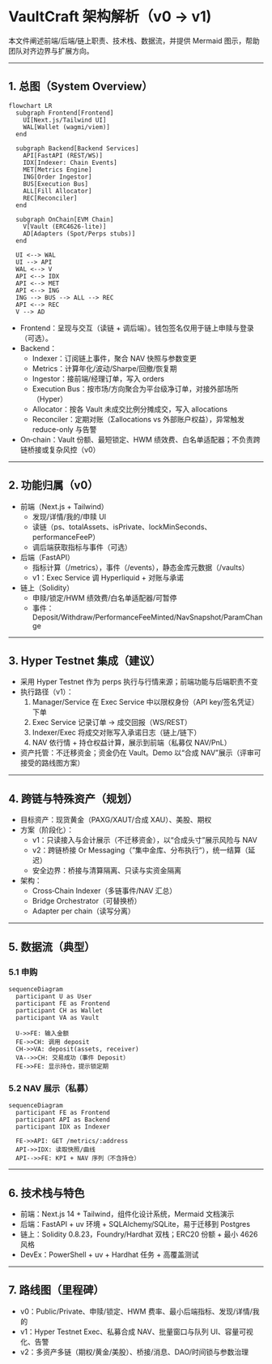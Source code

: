 # VaultCraft 架构解析（v0 → v1)

本文件阐述前端/后端/链上职责、技术栈、数据流，并提供 Mermaid 图示，帮助团队对齐边界与扩展方向。

---

## 1. 总图（System Overview）

```mermaid
flowchart LR
  subgraph Frontend[Frontend]
    UI[Next.js/Tailwind UI]
    WAL[Wallet (wagmi/viem)]
  end

  subgraph Backend[Backend Services]
    API[FastAPI (REST/WS)]
    IDX[Indexer: Chain Events]
    MET[Metrics Engine]
    ING[Order Ingestor]
    BUS[Execution Bus]
    ALL[Fill Allocator]
    REC[Reconciler]
  end

  subgraph OnChain[EVM Chain]
    V[Vault (ERC4626-lite)]
    AD[Adapters (Spot/Perps stubs)]
  end

  UI <--> WAL
  UI --> API
  WAL <--> V
  API <--> IDX
  API <--> MET
  API <--> ING
  ING --> BUS --> ALL --> REC
  API <--> REC
  V --> AD
```

- Frontend：呈现与交互（读链 + 调后端）。钱包签名仅用于链上申赎与登录（可选）。
- Backend：
  - Indexer：订阅链上事件，聚合 NAV 快照与参数变更
  - Metrics：计算年化/波动/Sharpe/回撤/恢复期
  - Ingestor：接前端/经理订单，写入 orders
  - Execution Bus：按市场/方向聚合为平台级净订单，对接外部场所（Hyper）
  - Allocator：按各 Vault 未成交比例分摊成交，写入 allocations
  - Reconciler：定期对账（Σallocations vs 外部账户权益），异常触发 reduce-only 与告警
- On‑chain：Vault 份额、最短锁定、HWM 绩效费、白名单适配器；不负责跨链桥接或复杂风控（v0）

---

## 2. 功能归属（v0）

- 前端（Next.js + Tailwind）
  - 发现/详情/我的/申赎 UI
  - 读链（ps、totalAssets、isPrivate、lockMinSeconds、performanceFeeP）
  - 调后端获取指标与事件（可选）
- 后端（FastAPI）
  - 指标计算（/metrics），事件（/events），静态金库元数据（/vaults）
  - v1：Exec Service 调 Hyperliquid + 对账与承诺
- 链上（Solidity）
  - 申赎/锁定/HWM 绩效费/白名单适配器/可暂停
  - 事件：Deposit/Withdraw/PerformanceFeeMinted/NavSnapshot/ParamChange

---

## 3. Hyper Testnet 集成（建议）

- 采用 Hyper Testnet 作为 perps 执行与行情来源；前端功能与后端职责不变
- 执行路径（v1）：
  1) Manager/Service 在 Exec Service 中以限权身份（API key/签名凭证）下单
  2) Exec Service 记录订单 → 成交回报（WS/REST）
  3) Indexer/Exec 将成交对账写入承诺日志（链上/链下）
  4) NAV 依行情 + 持仓权益计算，展示到前端（私募仅 NAV/PnL）
- 资产托管：不迁移资金；资金仍在 Vault。Demo 以“合成 NAV”展示（评审可接受的路线图方案）

---

## 4. 跨链与特殊资产（规划）

- 目标资产：现货黄金（PAXG/XAUT/合成 XAU）、美股、期权
- 方案（阶段化）：
  - v1：只读接入与会计展示（不迁移资金），以“合成头寸”展示风险与 NAV
  - v2：跨链桥接 Or Messaging（”集中金库、分布执行“），统一结算（延迟）
  - 安全边界：桥接与清算隔离、只读与实资金隔离
- 架构：
  - Cross‑Chain Indexer（多链事件/NAV 汇总）
  - Bridge Orchestrator（可替换桥）
  - Adapter per chain（读写分离）

---

## 5. 数据流（典型）

### 5.1 申购
```mermaid
sequenceDiagram
  participant U as User
  participant FE as Frontend
  participant CH as Wallet
  participant VA as Vault

  U->>FE: 输入金额
  FE->>CH: 调用 deposit
  CH->>VA: deposit(assets, receiver)
  VA-->>CH: 交易成功（事件 Deposit）
  FE->>FE: 显示持仓，提示锁定期
```

### 5.2 NAV 展示（私募）
```mermaid
sequenceDiagram
  participant FE as Frontend
  participant API as Backend
  participant IDX as Indexer

  FE->>API: GET /metrics/:address
  API->>IDX: 读取快照/曲线
  API-->>FE: KPI + NAV 序列（不含持仓）
```

---

## 6. 技术栈与特色

- 前端：Next.js 14 + Tailwind，组件化设计系统，Mermaid 文档演示
- 后端：FastAPI + uv 环境 + SQLAlchemy/SQLite，易于迁移到 Postgres
- 链上：Solidity 0.8.23，Foundry/Hardhat 双栈；ERC20 份额 + 最小 4626 风格
- DevEx：PowerShell + uv + Hardhat 任务 + 高覆盖测试

---

## 7. 路线图（里程碑）

- v0：Public/Private、申赎/锁定、HWM 费率、最小后端指标、发现/详情/我的
- v1：Hyper Testnet Exec、私募合成 NAV、批量窗口与队列 UI、容量可视化、告警
- v2：多资产多链（期权/黄金/美股）、桥接/消息、DAO/时间锁与参数治理
